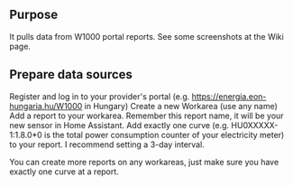 
## Purpose

It pulls data from W1000 portal reports.
See some screenshots at the Wiki page.

## Prepare data sources

Register and log in to your provider's portal (e.g. https://energia.eon-hungaria.hu/W1000 in Hungary)
Create a new Workarea (use any name)
Add a report to your workarea. Remember this report name, it will be your new sensor in Home Assistant.
Add exactly one curve (e.g. HU0XXXXX-1:1.8.0*0 is the total power consumption counter of your electricity meter) to your report. I recommend setting a 3-day interval.

You can create more reports on any workareas, just make sure you have exactly one curve at a report.


